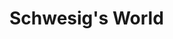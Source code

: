 # Schwesig's World


<!DOCTYPE html>
<html lang="en">
<head>
  <meta charset="utf-8">
  <title>Organization Chart Plugin</title>
  <link rel="icon" href="img/logo.png">
  <link rel="stylesheet" href="css/jquery.orgchart.css">
  <link rel="stylesheet" href="css/style.css">
</head>
<body>
  <div id="chart-container"></div>

  <script type="text/javascript" src="js/jquery.min.js"></script>
  <script type="text/javascript" src="js/jquery.mockjax.min.js"></script>
  <script type="text/javascript" src="js/jquery.orgchart.js"></script>
  <script type="text/javascript">
    $(function() {
    
      $.mockjax({
        url: '/orgchart/initdata',
        responseTime: 1000,
        contentType: 'application/json',
        responseText: {
          'name': 'Lao Lao',
          'title': 'general manager',
          'children': [
            { 'name': 'Bo Miao', 'title': 'department manager' },
            { 'name': 'Su Miao', 'title': 'department manager',
              'children': [
                { 'name': 'Tie Hua', 'title': 'senior engineer' },
                { 'name': 'Hei Hei', 'title': 'senior engineer',
                  'children': [
                    { 'name': 'Pang Pang', 'title': 'engineer' },
                    { 'name': 'Xiang Xiang', 'title': 'UE engineer' }
                  ]
                }
              ]
            },
            { 'name': 'Yu Jie', 'title': 'department manager' },
            { 'name': 'Yu Li', 'title': 'department manager' },
            { 'name': 'Hong Miao', 'title': 'department manager' },
            { 'name': 'Yu Wei', 'title': 'department manager' },
            { 'name': 'Chun Miao', 'title': 'department manager' },
            { 'name': 'Yu Tie', 'title': 'department manager' }
          ]
        }
      });

      $('#chart-container').orgchart({
        'data' : '/orgchart/initdata',
        'nodeContent': 'title'
      });

    });
  </script>
  </body>
</html>
